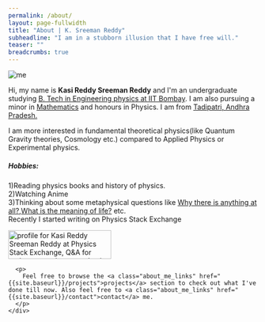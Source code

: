 ```yaml
---
permalink: /about/
layout: page-fullwidth
title: "About | K. Sreeman Reddy"
subheadline: "I am in a stubborn illusion that I have free will."
teaser: ""
breadcrumbs: true
---
```

<div class="container about_section">
  <div class="row">
    <img src="{{site.baseurl}}/images/me.jpg" class="col m2 s3 responsive circle about_img" alt="me">
    <div class="about_paragraph">
      <p>
        Hi, my name is <b>Kasi Reddy Sreeman Reddy</b> and I'm an undergraduate studying   <a class="about_me_links" href="http://www.phy.iitb.ac.in/" target="_blank">B. Tech in Engineering physics at IIT Bombay</a>. I am also pursuing a minor in <a class="about_me_links" href="http://www.math.iitb.ac.in/" target="_blank">Mathematics</a> and honours in Physics.
        I am from <a class="about_me_links" href="https://en.wikipedia.org/wiki/Tadipatri" target="_blank">Tadipatri,  Andhra Pradesh.</a><br>
      </p>
      <p>I am more interested in fundamental theoretical physics(like Quantum Gravity theories, Cosmology etc.) compared to Applied Physics or Experimental physics.</p>
      <h5 id="hobbies-">Hobbies:</h5>
      <p>1)Reading physics books and history of physics.<br>
         2)Watching Anime<br>
         3)Thinking about some metaphysical questions like <a href="https://en.wikipedia.org/wiki/Why_there_is_anything_at_all" target="_blank">Why there is anything at all?</a>,<a href="https://en.wikipedia.org/wiki/Meaning_of_life" target="_blank">What is the meaning of life?</a> etc. <br>
      Recently I started writing on Physics Stack Exchange </p>
      <p><a href="https://physics.stackexchange.com/users/264772/kasi-reddy-sreeman-reddy"><img src="https://physics.stackexchange.com/users/flair/264772.png?theme=clean" width="208" height="58" alt="profile for Kasi Reddy Sreeman Reddy at Physics Stack Exchange, Q&amp;A for active researchers, academics and students of physics" title="profile for Kasi Reddy Sreeman Reddy at Physics Stack Exchange, Q&amp;A for active researchers, academics and students of physics" target="_blank"></a></p>

      <p>
        Feel free to browse the <a class="about_me_links" href="{{site.baseurl}}/projects">projects</a> section to check out what I've done till now. Also feel free to <a class="about_me_links" href="{{site.baseurl}}/contact">contact</a> me.
      </p>
    </div>
  </div>
</div>